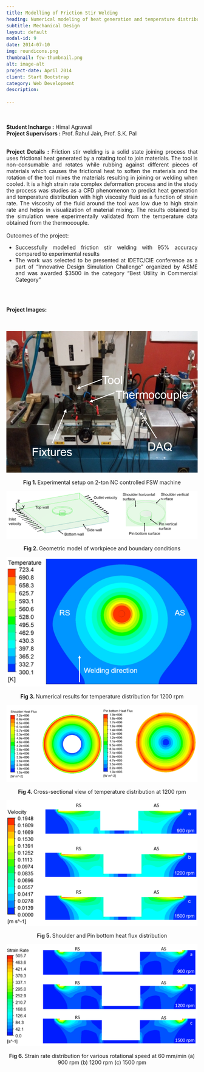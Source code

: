 ```yaml
---
title: Modelling of Friction Stir Welding
heading: Numerical modeling of heat generation and temperature distribution in a friction stir welding 
subtitle: Mechanical Design
layout: default
modal-id: 9
date: 2014-07-10
img: roundicons.png
thumbnail: fsw-thumbnail.png
alt: image-alt
project-date: April 2014
client: Start Bootstrap
category: Web Development
description:

---
```


<br>
<br>
<div style="text-align: justify">
<b>Student Incharge :</b> Himal Agrawal
<br>
<b>Project Supervisors :</b> Prof. Rahul Jain, Prof. S.K. Pal
<br>
<br>



<b>Project Details :</b>  Friction stir welding is a solid state joining process that uses frictional heat generated by a rotating tool to join materials. The tool is non-consumable and rotates while rubbing against different pieces of materials which causes the frictional heat to soften the materials and the rotation of the tool mixes the materials resulting in joining or welding when cooled. It is a high strain rate complex deformation process and in the study the process was studies as a CFD phenomenon to predict heat generation and temperature distribution with high viscosity fluid as a function of strain rate. The viscosity of the fluid around the tool was low due to high strain rate and helps in visualization of material mixing. The results obtained by the simulation were experimentally validated from the temperature data obtained from the thermocouple. 
<br>
<br>
Outcomes of the project:
<br>
 <ul>
  <li>Successfully modelled friction stir welding with 95% accuracy compared to experimental results</li>
  <li>The work was selected to be presented at IDETC/CIE conference as a part of “Innovative Design Simulation Challenge” organized by ASME and was awarded $3500 in the category “Best Utility in Commercial Category”
</li>
</ul> 
<br>
<br>

<b>Project Images:</b>
<br>
<br>
<br>
<div class="row">
<div class="col-md-6 col-md-offset-3">

<img src="img/portfolio/fsw/1.png" class="img-responsive img-centered" alt="FSW Image 1">
<p class="text-muted" align = "center"> <b> Fig 1. </b>Experimental setup on 2-ton NC controlled FSW machine</p>

<img src="img/portfolio/fsw/2.png" class="img-responsive img-centered" alt="FSW Image 2">
<p class="text-muted" align = "center"> <b> Fig 2. </b>Geometric model of workpiece and boundary conditions</p>

<img src="img/portfolio/fsw/3.png" class="img-responsive img-centered" alt="FSW Image 3">
<p class="text-muted" align = "center"> <b> Fig 3. </b>Numerical results for temperature distribution for 1200 rpm</p>

<img src="img/portfolio/fsw/4.png" class="img-responsive img-centered" alt="FSW Image 4">
<p class="text-muted" align = "center"> <b> Fig 4. </b>Cross-sectional view of temperature distribution at 1200 rpm</p>

<img src="img/portfolio/fsw/5.png" class="img-responsive img-centered" alt="FSW Image 5">
<p class="text-muted" align = "center"> <b> Fig 5. </b>Shoulder and Pin bottom heat flux distribution</p>

<img src="img/portfolio/fsw/6.png" class="img-responsive img-centered" alt="FSW Image 6">
<p class="text-muted" align = "center"> <b> Fig 6. </b>Strain rate distribution for various rotational speed at 60 mm/min (a) 900 rpm (b) 1200 rpm (c) 1500 rpm </p>

</div>
</div>
</div>
